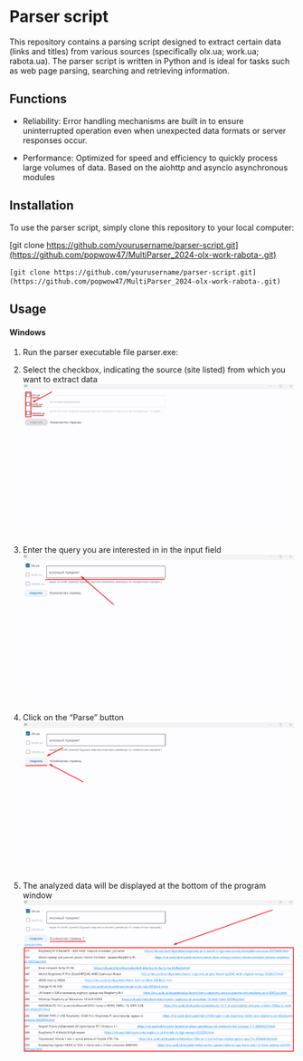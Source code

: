 # Parser script

This repository contains a parsing script designed to extract certain data (links and titles) from various sources (specifically olx.ua; work.ua; rabota.ua). The parser script is written in Python and is ideal for tasks such as web page parsing, searching and retrieving information.

## Functions

- Reliability: Error handling mechanisms are built in to ensure uninterrupted operation even when unexpected data formats or server responses occur.

- Performance: Optimized for speed and efficiency to quickly process large volumes of data. Based on the aiohttp and asyncio asynchronous modules

## Installation

To use the parser script, simply clone this repository to your local computer:



[git clone https://github.com/yourusername/parser-script.git](https://github.com/popwow47/MultiParser_2024-olx-work-rabota-.git)

```shell
[git clone https://github.com/yourusername/parser-script.git](https://github.com/popwow47/MultiParser_2024-olx-work-rabota-.git)
```



## Usage
  #### Windows

  1. Run the parser executable file parser.exe:
  
  2. Select the checkbox, indicating the source (site listed) from which you want to extract data
     ![Image alt](https://github.com/popwow47/MultiParser_2024-olx-work-rabota-/blob/main/screenshots/Screenshot_1.png)
  
  3. Enter the query you are interested in in the input field
      ![Image alt](https://github.com/popwow47/MultiParser_2024-olx-work-rabota-/blob/main/screenshots/Screenshot_2.png)
  
  4. Click on the “Parse” button
      ![Image alt](https://github.com/popwow47/MultiParser_2024-olx-work-rabota-/blob/main/screenshots/Screenshot_3.png)
  
  5. The analyzed data will be displayed at the bottom of the program window
      ![Image alt](https://github.com/popwow47/MultiParser_2024-olx-work-rabota-/blob/main/screenshots/Screenshot_4.png)


